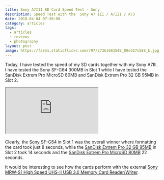 ```yaml
---
title: Sony A7III SD Card Speed Test - Sony
description: Speed Test with the  Sony A7 III / A7III / A73
date: 2018-04-04 07:30:00
category: articles
tags:
  - articles
  - reviews
  - photography
layout: post
image: https://farm1.staticflickr.com/797/27363083548_09dd27c588_k.jpg
---
```


Today, I have tested the speed of my SD cards together with my Sony A7III. I have tested the Sony SF-G64 300MB in Slot 1 while I have tested the SanDisk Extrem Pro MicroSD 80MB and SanDisk Extrem Pro 32 GB 95MB in Slot 2.
<br>
<div class="embed-responsive embed-responsive-16by9">
    <iframe class="embed-responsive-item" src="https://www.youtube.com/embed/WoEu2DLDTTk"></iframe>
</div>
<br>
Clearly, the <a href="https://amzn.to/2EktfFL" rel="nofollow">Sony SF-G64</a> in Slot 1 was the overall winner where formatting the card took just 8 seconds, while the <a href="https://amzn.to/2EjJenM" rel="nofollow">SanDisk Extrem Pro 32 GB 95MB</a> in Slot 2 took 14 seconds and the <a href="https://amzn.to/2q8NEsi" rel="nofollow">SanDisk Extrem Pro MicroSD 80MB</a> 22 seconds.

It would be interesting to see how the cards perform with the external <a href="https://amzn.to/2Ej6Jxj" rel="nofollow">Sony MRW-S1 High Speed UHS-II USB 3.0 Memory Card Reader/Writer</a>.
